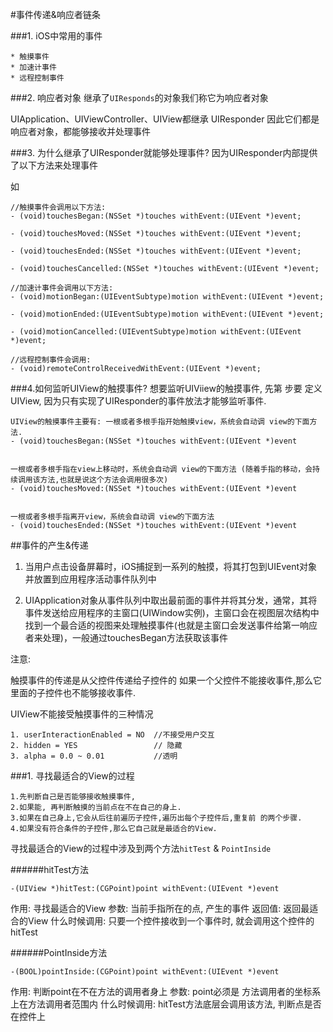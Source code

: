 #事件传递&响应者链条

###1. iOS中常用的事件

    * 触摸事件
    * 加速计事件 
    * 远程控制事件
    
###2. 响应者对象
继承了`UIResponds`的对象我们称它为响应者对象

UIApplication、UIViewController、UIView都继承 UIResponder 因此它们都是响应者对象，都能够接收并处理事件

###3. 为什么继承了UIResponder就能够处理事件?
因为UIResponder内部提供了以下方法来处理事件  

如
```
//触摸事件会调用以下方法:
- (void)touchesBegan:(NSSet *)touches withEvent:(UIEvent *)event;

- (void)touchesMoved:(NSSet *)touches withEvent:(UIEvent *)event;

- (void)touchesEnded:(NSSet *)touches withEvent:(UIEvent *)event;

- (void)touchesCancelled:(NSSet *)touches withEvent:(UIEvent *)event; 

//加速计事件会调用以下方法:
- (void)motionBegan:(UIEventSubtype)motion withEvent:(UIEvent *)event;

- (void)motionEnded:(UIEventSubtype)motion withEvent:(UIEvent *)event;

- (void)motionCancelled:(UIEventSubtype)motion withEvent:(UIEvent *)event; 

//远程控制事件会调用:
- (void)remoteControlReceivedWithEvent:(UIEvent *)event;
```

###4.如何监听UIView的触摸事件? 
想要监听UIViiew的触摸事件, 先第 步要 定义UIView, 因为只有实现了UIResponder的事件放法才能够监听事件.

```
UIView的触摸事件主要有: 一根或者多根手指开始触摸view，系统会自动调 view的下面方法. 
- (void)touchesBegan:(NSSet *)touches withEvent:(UIEvent *)event 

一根或者多根手指在view上移动时，系统会自动调 view的下面方法 (随着手指的移动，会持续调用该方法,也就是说这个方法会调用很多次)
- (void)touchesMoved:(NSSet *)touches withEvent:(UIEvent *)event 

一根或者多根手指离开view，系统会自动调 view的下面方法
- (void)touchesEnded:(NSSet *)touches withEvent:(UIEvent *)event
```

##事件的产生&传递
1. 当用户点击设备屏幕时，iOS捕捉到一系列的触摸，将其打包到UIEvent对象并放置到应用程序活动事件队列中

2. UIApplication对象从事件队列中取出最前面的事件并将其分发，通常，其将事件发送给应用程序的主窗口(UIWindow实例)，主窗口会在视图层次结构中找到一个最合适的视图来处理触摸事件(也就是主窗口会发送事件给第一响应者来处理)，一般通过touchesBegan方法获取该事件

注意:

触摸事件的传递是从父控件传递给子控件的
如果一个父控件不能接收事件,那么它里面的子控件也不能够接收事件.

UIView不能接受触摸事件的三种情况
    
```
1. userInteractionEnabled = NO  //不接受用户交互
2. hidden = YES                 // 隐藏
3. alpha = 0.0 ~ 0.01           //透明
```

###1. 寻找最适合的View的过程

    1.先判断自己是否能够接收触摸事件,
    2.如果能, 再判断触摸的当前点在不在自己的身上.
    3.如果在自己身上,它会从后往前遍历子控件,遍历出每个子控件后,重复前 的两个步骤.
    4.如果没有符合条件的子控件,那么它自己就是最适合的View.

寻找最适合的View的过程中涉及到两个方法`hitTest` & `PointInside`

######hitTest方法
```
-(UIView *)hitTest:(CGPoint)point withEvent:(UIEvent *)event
```
作用:         寻找最适合的View
参数:         当前手指所在的点, 产生的事件
返回值:       返回最适合的View
什么时候调用:  只要一个控件接收到一个事件时, 就会调用这个控件的hitTest

######PointInside方法
```
-(BOOL)pointInside:(CGPoint)point withEvent:(UIEvent *)event
```
作用:          判断point在不在方法的调用者身上
参数:          point必须是 方法调用者的坐标系 上在方法调用者范围内
什么时候调用:    hitTest方法底层会调用该方法, 判断点是否在控件上


<br />
<br />
<br />




